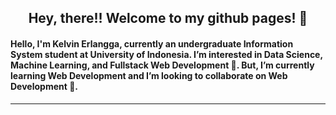 <h2 align="center"> Hey, there!! Welcome to my github pages! 👋 </h2>

#### Hello, I'm Kelvin Erlangga, currently an undergraduate Information System student at University of Indonesia.  I’m interested in Data Science, Machine Learning, and Fullstack Web Development 👀. But, I’m currently learning **Web Development** and I’m looking to collaborate on Web Development 💞️.

---


<!---
kelvin2007/kelvin2007 is a ✨ special ✨ repository because its `README.md` (this file) appears on your GitHub profile.
You can click the Preview link to take a look at your changes.
--->
